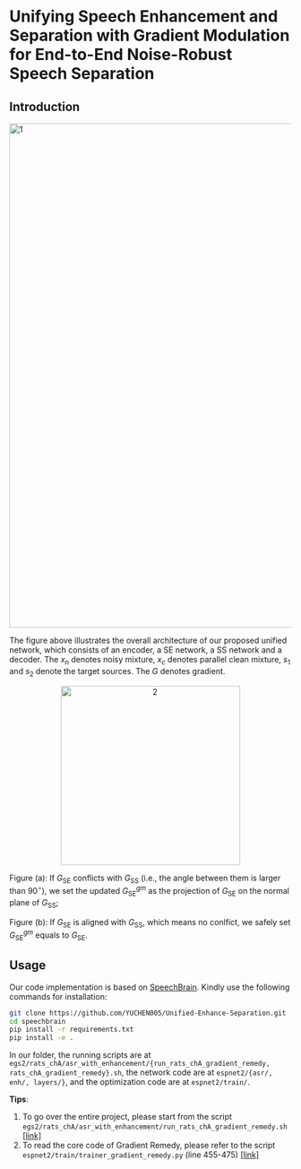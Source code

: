 # Unifying Speech Enhancement and Separation with Gradient Modulation for End-to-End Noise-Robust Speech Separation

## Introduction



<img width="900" alt="1" src="https://user-images.githubusercontent.com/90536618/196723450-e190b120-101b-4107-afe3-e6a246dae9af.png">

The figure above illustrates the overall architecture of our proposed unified network, which consists of an encoder, a SE network, a SS network and a decoder. The $x_n$ denotes noisy mixture, $x_c$ denotes parallel clean mixture, $s_1$ and $s_2$ denote the target sources. The $G$ denotes gradient.

<div align=center>
<img width="320" alt="2" src="https://user-images.githubusercontent.com/90536618/196723812-da843f8e-faa5-4418-a313-d7f3887f5d34.png">
</div>

Figure (a): If $G_\text{SE}$ conflicts with $G_\text{SS}$ (i.e., the angle between them is larger than $90^\circ$), we set the updated $G_\text{SE}^{gm}$ as the projection of $G_\text{SE}$ on the normal plane of $G_\text{SS}$;

Figure (b): If $G_\text{SE}$ is aligned with $G_\text{SS}$, which means no conlfict, we safely set $G_\text{SE}^{gm}$ equals to $G_\text{SE}$.


## Usage

Our code implementation is based on [SpeechBrain](https://github.com/speechbrain/speechbrain). Kindly use the following commands for installation:
 ```bash
git clone https://github.com/YUCHEN005/Unified-Enhance-Separation.git
cd speechbrain
pip install -r requirements.txt
pip install -e .
 ```

In our folder, the running scripts are at `egs2/rats_chA/asr_with_enhancement/{run_rats_chA_gradient_remedy, rats_chA_gradient_remedy}.sh`, the network code are at `espnet2/{asr/, enh/, layers/}`, and the optimization code are at `espnet2/train/`.

**Tips**: 

1. To go over the entire project, please start from the script `egs2/rats_chA/asr_with_enhancement/run_rats_chA_gradient_remedy.sh` [[link]](https://github.com/YUCHEN005/Gradient-Remedy/blob/master/egs2/rats_chA/asr_with_enhancement/run_rats_chA_gradient_remedy.sh)
2. To read the core code of Gradient Remedy, please refer to the script `espnet2/train/trainer_gradient_remedy.py` (line 455-475) [[link]](https://github.com/YUCHEN005/Gradient-Remedy/blob/master/espnet2/train/trainer_gradient_remedy.py#L455)


